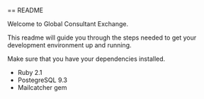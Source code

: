 == README

Welcome to Global Consultant Exchange.

This readme will guide you through the steps needed to get your development environment up and
running.

Make sure that you have your dependencies installed.

* Ruby 2.1
* PostegreSQL 9.3
* Mailcatcher gem

